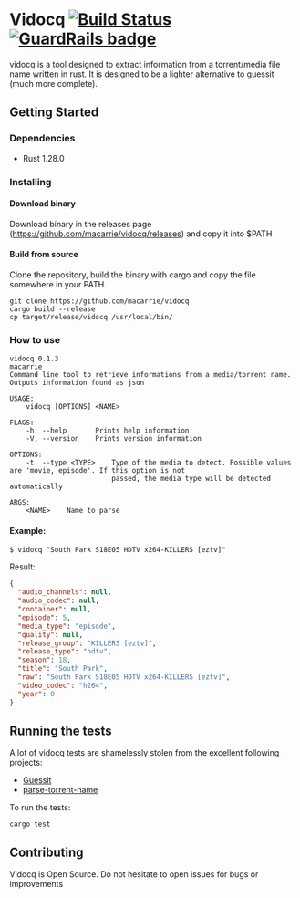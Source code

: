 # Vidocq [![Build Status](https://travis-ci.org/macarrie/vidocq.svg?branch=master)](https://travis-ci.org/macarrie/vidocq/) [![GuardRails badge](https://badges.production.guardrails.io/macarrie/vidocq.svg)](https://www.guardrails.io)

vidocq is a tool designed to extract information from a torrent/media file name written in rust. It is designed to be a lighter alternative to guessit (much more complete).

## Getting Started

### Dependencies

* Rust 1.28.0

### Installing

#### Download binary

Download binary in the releases page (https://github.com/macarrie/vidocq/releases) and copy it into $PATH

#### Build from source
Clone the repository, build the binary with cargo and copy the file somewhere in your PATH.

```
git clone https://github.com/macarrie/vidocq
cargo build --release
cp target/release/vidocq /usr/local/bin/
```

### How to use

```
vidocq 0.1.3
macarrie
Command line tool to retrieve informations from a media/torrent name. Outputs information found as json

USAGE:
    vidocq [OPTIONS] <NAME>

FLAGS:
    -h, --help       Prints help information
    -V, --version    Prints version information

OPTIONS:
    -t, --type <TYPE>    Type of the media to detect. Possible values are 'movie, episode'. If this option is not
                         passed, the media type will be detected automatically

ARGS:
    <NAME>    Name to parse
```

#### Example:
```
$ vidocq "South Park S18E05 HDTV x264-KILLERS [eztv]"
```
Result:
```json
{
  "audio_channels": null,
  "audio_codec": null,
  "container": null,
  "episode": 5,
  "media_type": "episode",
  "quality": null,
  "release_group": "KILLERS [eztv]",
  "release_type": "hdtv",
  "season": 18,
  "title": "South Park",
  "raw": "South Park S18E05 HDTV x264-KILLERS [eztv]",
  "video_codec": "h264",
  "year": 0
}
```

## Running the tests

A lot of vidocq tests are shamelessly stolen from the excellent following projects:

* [Guessit](https://github.com/guessit-io/guessit)
* [parse-torrent-name](https://github.com/jzjzjzj/parse-torrent-name)

To run the tests:
```
cargo test
```

## Contributing
Vidocq is Open Source. Do not hesitate to open issues for bugs or improvements
